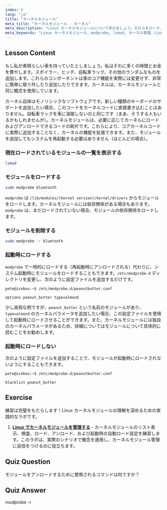```yaml
---
index: 6
lang: "ja"
title: "カーネルモジュール"
meta_title: "カーネルモジュール - カーネル"
meta_description: "Linux カーネルモジュールについて学びましょう。それらをロード、アンロード、管理する方法。カーネル機能を拡張するための `modprobe` および `lsmod` コマンドを理解します。Linux の旅を始めましょう！"
meta_keywords: "Linux カーネルモジュール，modprobe, lsmod, カーネル管理，Linux チュートリアル，初心者 Linux, Linux ガイド"
---
```


## Lesson Content

もし私が素晴らしい車を持っていたとしましょう。私はそれに多くの時間とお金を費やします。スポイラー、ヒッチ、自転車ラック、その他のランダムなものを追加します。これらのコンポーネントは車のコア機能を実際には変更せず、非常に簡単に取り外したり追加したりできます。カーネルは、カーネルモジュールと同じ概念を使用しています。

カーネル自体はモノリシックなソフトウェアです。新しい種類のキーボードのサポートを追加したい場合、このコードをカーネルコードに直接書き込むことはありません。自転車ラックを車に溶接しないのと同じです（まあ、そうする人もいるかもしれませんが）。カーネルモジュールは、必要に応じてカーネルにロードおよびアンロードできるコードの断片です。これらにより、コアカーネルコードに実際に追加することなく、カーネルの機能を拡張できます。また、モジュールを追加してもシステムを再起動する必要はありません（ほとんどの場合）。

### 現在ロードされているモジュールの一覧を表示する

```bash
lsmod
```

### モジュールをロードする

```bash
sudo modprobe bluetooth
```

`modprobe` は `/lib/modules/(kernel version)/kernel/drivers` からモジュールをロードします。カーネルモジュールには依存関係がある場合もあります。`modprobe` は、まだロードされていない場合、モジュールの依存関係をロードします。

### モジュールを削除する

```bash
sudo modprobe -r bluetooth
```

### 起動時にロードする

`modprobe` で一時的にロードする（再起動時にアンロードされる）代わりに、システム起動時にモジュールをロードすることもできます。`/etc/modprobe.d` ディレクトリを変更し、次のように設定ファイルを追加するだけです。

```plaintext
pete@icebox:~$ /etc/modprobe.d/peanutbutter.conf

options peanut_butter type=almond
```

少し突飛な例ですが、`peanut_butter` という名前のモジュールがあり、`type=almond` のカーネルパラメータを追加したい場合、この設定ファイルを使用して起動時にロードさせることができます。また、カーネルモジュールには独自のカーネルパラメータがあるため、詳細についてはモジュールについて具体的に読むことをお勧めします。

### 起動時にロードしない

次のように設定ファイルを追加することで、モジュールが起動時にロードされないようにすることもできます。

```plaintext
pete@icebox:~$ /etc/modprobe.d/peanutbutter.conf

blacklist peanut_butter
```

## Exercise

練習は完璧をもたらします！Linux カーネルモジュールの理解を深めるための実践的なラボです。

1. **[Linux でカーネルモジュールを管理する](https://labex.io/ja/labs/comptia-manage-kernel-modules-in-linux-590865)** - カーネルモジュールのリスト表示、検査、ロード、アンロード、および起動時の自動ロード設定を練習します。このラボは、実際のシナリオで概念を適用し、カーネルモジュール管理に自信をつけるのに役立ちます。

## Quiz Question

モジュールをアンロードするために使用されるコマンドは何ですか？

## Quiz Answer

modprobe -r
